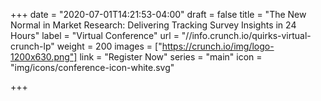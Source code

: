 +++
date = "2020-07-01T14:21:53-04:00"
draft = false
title = "The New Normal in Market Research: Delivering Tracking Survey Insights in 24 Hours"
label = "Virtual Conference"
url = "//info.crunch.io/quirks-virtual-crunch-lp"
weight = 200
images = ["https://crunch.io/img/logo-1200x630.png"]
link = "Register Now"
series = "main"
icon = "img/icons/conference-icon-white.svg"

+++
